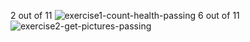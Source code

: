 2 out of 11 ![exercise1-count-health-passing](https://github.com/EndryuN/Back-End-Development-Pictures/assets/22647378/a02123ac-a652-4603-9590-aff916ea5083)
6 out of 11 ![exercise2-get-pictures-passing](https://github.com/EndryuN/Back-End-Development-Pictures/assets/22647378/994fd069-1cf6-4a1b-9852-6990a8903b20)
